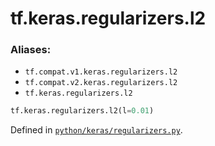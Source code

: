<div itemscope itemtype="http://developers.google.com/ReferenceObject">
<meta itemprop="name" content="tf.keras.regularizers.l2" />
<meta itemprop="path" content="Stable" />
</div>

# tf.keras.regularizers.l2



### Aliases:

* `tf.compat.v1.keras.regularizers.l2`
* `tf.compat.v2.keras.regularizers.l2`
* `tf.keras.regularizers.l2`

``` python
tf.keras.regularizers.l2(l=0.01)
```



Defined in [`python/keras/regularizers.py`](/code/stable/tensorflow/python/keras/regularizers.py).

<!-- Placeholder for "Used in" -->
